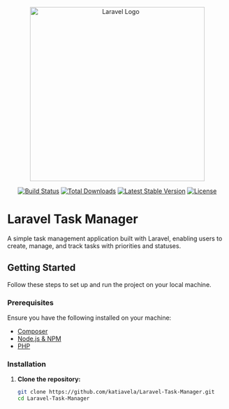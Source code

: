 <p align="center">
    <a href="https://laravel.com" target="_blank">
        <img src="https://raw.githubusercontent.com/laravel/art/master/logo-lockup/5%20SVG/2%20CMYK/1%20Full%20Color/laravel-logolockup-cmyk-red.svg" width="400" alt="Laravel Logo">
    </a>
</p>

<p align="center">
    <a href="https://github.com/laravel/framework/actions"><img src="https://github.com/laravel/framework/workflows/tests/badge.svg" alt="Build Status"></a>
    <a href="https://packagist.org/packages/laravel/framework"><img src="https://img.shields.io/packagist/dt/laravel/framework" alt="Total Downloads"></a>
    <a href="https://packagist.org/packages/laravel/framework"><img src="https://img.shields.io/packagist/v/laravel/framework" alt="Latest Stable Version"></a>
    <a href="https://packagist.org/packages/laravel/framework"><img src="https://img.shields.io/packagist/l/laravel/framework" alt="License"></a>
</p>

# Laravel Task Manager

A simple task management application built with Laravel, enabling users to create, manage, and track tasks with priorities and statuses.

## Getting Started

Follow these steps to set up and run the project on your local machine.

### Prerequisites

Ensure you have the following installed on your machine:
- [Composer](https://getcomposer.org/)
- [Node.js & NPM](https://nodejs.org/)
- [PHP](https://www.php.net/)

### Installation

1. **Clone the repository:**
   ```bash
   git clone https://github.com/katiavela/Laravel-Task-Manager.git
   cd Laravel-Task-Manager
